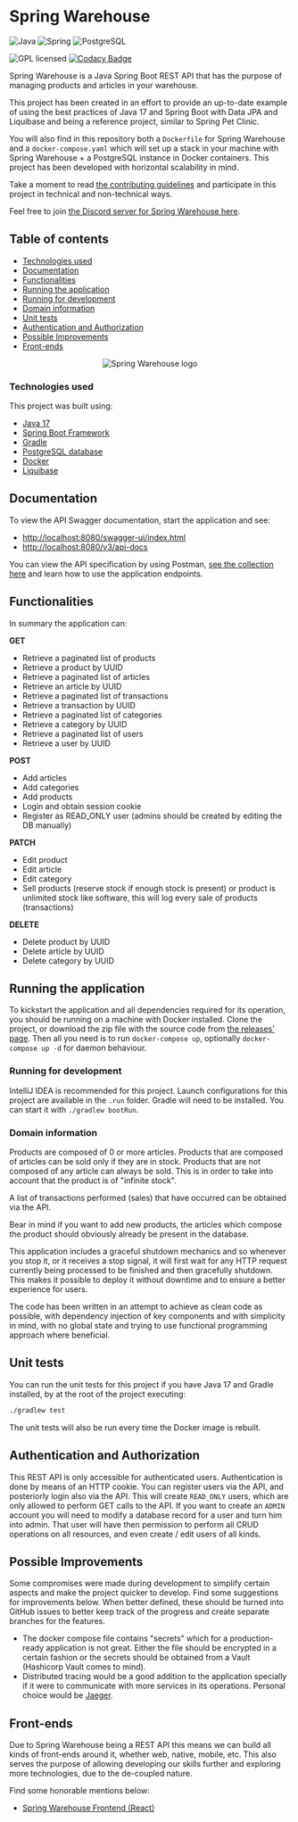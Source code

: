 # Spring Warehouse

![Java](https://img.shields.io/badge/Java-ED8B00?style=for-the-badge&logo=java&logoColor=white) ![Spring](https://img.shields.io/badge/Spring-6DB33F?style=for-the-badge&logo=spring&logoColor=white) ![PostgreSQL](https://img.shields.io/badge/PostgreSQL-316192?style=for-the-badge&logo=postgresql&logoColor=white)

![GPL licensed](https://img.shields.io/badge/license-GPL-blue.svg) [![Codacy Badge](https://app.codacy.com/project/badge/Grade/0696080f9fa14ab3b7334cb1fc40b76e)](https://www.codacy.com/gh/averageflow/spring-warehouse/dashboard?utm_source=github.com&amp;utm_medium=referral&amp;utm_content=averageflow/spring-warehouse&amp;utm_campaign=Badge_Grade)

Spring Warehouse is a Java Spring Boot REST API that has the purpose of managing products and articles in your
warehouse.

This project has been created in an effort to provide an up-to-date example of using the best practices of Java 17 and
Spring Boot with Data JPA and Liquibase and being a reference project, similar to Spring Pet Clinic.

You will also find in this repository both a `Dockerfile` for Spring Warehouse and a `docker-compose.yaml` which will
set up a stack in your machine with Spring Warehouse + a PostgreSQL instance in Docker containers. This project has been
developed with horizontal scalability in mind.

Take a moment to
read [the contributing guidelines](https://github.com/averageflow/spring-warehouse/blob/master/CONTRIBUTING.md) and
participate in this project in technical and non-technical ways.

Feel free to join [the Discord server for Spring Warehouse here](https://discord.gg/eTKDeTDC3j).

## Table of contents

* [Technologies used](#technologies-used)
* [Documentation](#documentation)
* [Functionalities](#functionalities)
* [Running the application](#running-the-application)
* [Running for development](#running-for-development)
* [Domain information](#domain-information)
* [Unit tests](#unit-tests)
* [Authentication and Authorization](#authentication-and-authorization)
* [Possible Improvements](#possible-improvements)
* [Front-ends](#front-ends)

<p align="center">
  <img src="https://res.cloudinary.com/dehs6irlh/image/upload/c_scale,w_256/v1640818163/Github/Warehouse-PNG-Photos_jcaebq.png" alt="Spring Warehouse logo"/>
</p>

### Technologies used

This project was built using:

* [Java 17](https://docs.oracle.com/en/java/javase/17/index.html)
* [Spring Boot Framework](https://spring.io/projects/spring-boot)
* [Gradle](https://gradle.org/)
* [PostgreSQL database](https://www.postgresql.org/)
* [Docker](https://www.docker.com/)
* [Liquibase](https://www.liquibase.org/)

## Documentation

To view the API Swagger documentation, start the application and see:

* [http://localhost:8080/swagger-ui/index.html](http://localhost:8080/swagger-ui/index.html)
* [http://localhost:8080/v3/api-docs](http://localhost:8080/v3/api-docs)

You can view the API specification by using
Postman, [see the collection here](https://www.postman.com/research-technologist-33289382/workspace/joe-s-development/collection/18682350-5647921b-838a-4471-a960-1a557b01ce39)
and learn how to use the application endpoints.

## Functionalities

In summary the application can:

**GET**

* Retrieve a paginated list of products
* Retrieve a product by UUID
* Retrieve a paginated list of articles
* Retrieve an article by UUID
* Retrieve a paginated list of transactions
* Retrieve a transaction by UUID
* Retrieve a paginated list of categories
* Retrieve a category by UUID
* Retrieve a paginated list of users
* Retrieve a user by UUID

**POST**

* Add articles
* Add categories
* Add products
* Login and obtain session cookie
* Register as READ_ONLY user (admins should be created by editing the DB manually)

**PATCH**

* Edit product
* Edit article
* Edit category
* Sell products (reserve stock if enough stock is present) or product is unlimited stock like software, this will log
  every sale of products (transactions)

**DELETE**

* Delete product by UUID
* Delete article by UUID
* Delete category by UUID

## Running the application

To kickstart the application and all dependencies required for its operation, you should be running on a machine with
Docker installed. Clone the project, or download the zip file with the source code
from [the releases' page](https://github.com/averageflow/spring-warehouse/releases). Then all you need is to
run `docker-compose up`, optionally `docker-compose up -d` for daemon behaviour.

### Running for development

IntelliJ IDEA is recommended for this project. Launch configurations for this project are available in the `.run`
folder. Gradle will need to be installed. You can start it with `./gradlew bootRun`.

### Domain information

Products are composed of 0 or more articles. Products that are composed of articles can be sold only if they are in
stock. Products that are not composed of any article can always be sold. This is in order to take into account that the
product is of "infinite stock".

A list of transactions performed (sales) that have occurred can be obtained via the API.

Bear in mind if you want to add new products, the articles which compose the product should obviously already be present
in the database.

This application includes a graceful shutdown mechanics and so whenever you stop it, or it receives a stop signal, it
will first wait for any HTTP request currently being processed to be finished and then gracefully shutdown. This makes
it possible to deploy it without downtime and to ensure a better experience for users.

The code has been written in an attempt to achieve as clean code as possible, with dependency injection of key
components and with simplicity in mind, with no global state and trying to use functional programming approach where
beneficial.

## Unit tests

You can run the unit tests for this project if you have Java 17 and Gradle installed, by at the root of the project
executing:

```sh
./gradlew test
```

The unit tests will also be run every time the Docker image is rebuilt.

## Authentication and Authorization

This REST API is only accessible for authenticated users. Authentication is done by means of an HTTP cookie. You can
register users via the API, and posteriorly login also via the API. This will create `READ_ONLY` users, which are only
allowed to perform GET calls to the API. If you want to create an `ADMIN` account you will need to modify a database
record for a user and turn him into admin. That user will have then permission to perform all CRUD operations on all
resources, and even create / edit users of all kinds.

## Possible Improvements

Some compromises were made during development to simplify certain aspects and make the project quicker to develop. Find
some suggestions for improvements below. When better defined, these should be turned into GitHub issues to better keep
track of the progress and create separate branches for the features.

* The docker compose file contains "secrets" which for a production-ready application is not great. Either the file
  should be encrypted in a certain fashion or the secrets should be obtained from a Vault (Hashicorp Vault comes to
  mind).
* Distributed tracing would be a good addition to the application specially if it were to communicate with more services
  in its operations. Personal choice would be [Jaeger](https://www.jaegertracing.io/).

## Front-ends

Due to Spring Warehouse being a REST API this means we can build all kinds of front-ends around it, whether web, native,
mobile, etc. This also serves the purpose of allowing developing our skills further and exploring more technologies, due
to the de-coupled nature.

Find some honorable mentions below:

* [Spring Warehouse Frontend (React)](https://github.com/averageflow/spring-warehouse-frontend)

